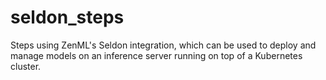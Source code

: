 # seldon_steps
Steps using ZenML's Seldon integration, which can be used to deploy and manage models on an inference server running on top of a Kubernetes cluster.
